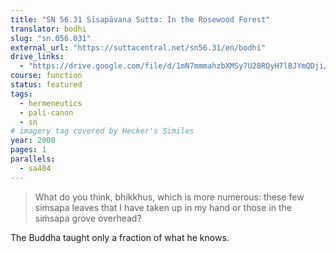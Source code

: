 ```yaml
---
title: "SN 56.31 Sīsapāvana Sutta: In the Rosewood Forest"
translator: bodhi
slug: "sn.056.031"
external_url: "https://suttacentral.net/sn56.31/en/bodhi"
drive_links:
  - "https://drive.google.com/file/d/1mN7mmmahzbXMSy7U28RQyH7lBJYmQDji/view?usp=drivesdk"
course: function
status: featured
tags:
  - hermeneutics
  - pali-canon
  - sn
# imagery tag covered by Hecker's Similes
year: 2000
pages: 1
parallels:
  - sa404
---
```


> What do you think, bhikkhus, which is more numerous: these few siṁsapa leaves that I have taken up in my hand or those in the siṁsapa grove overhead?

The Buddha taught only a fraction of what he knows.

